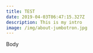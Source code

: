 ```yaml
---
title: TEST
date: 2019-04-03T06:47:15.327Z
description: This is my intro
image: /img/about-jumbotron.jpg
---
```

Body
